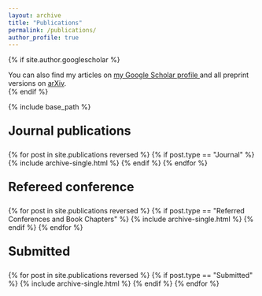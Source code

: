 ```yaml
---
layout: archive
title: "Publications"
permalink: /publications/
author_profile: true
---
```


{% if site.author.googlescholar %}
  <div class="wordwrap">You can also find my articles on <a href="{{site.author.googlescholar}}">my Google Scholar profile </a> and all preprint versions on <a href="https://arxiv.org/search/?query=ralihe&searchtype=all">arXiv</a>. 
  </div> 
{% endif %}

{% include base_path %}
<p style="font-size:25px;"><b>Journal publications</b></p>
{% for post in site.publications reversed %}
  {% if post.type == "Journal" %}
    {% include archive-single.html %}
  {% endif %}
{% endfor %}

<p style="font-size:25px;"><b>Refereed conference</b></p>
{% for post in site.publications reversed %}
  {% if post.type == "Referred Conferences and Book Chapters" %}
    {% include archive-single.html %}
  {% endif %}
{% endfor %}

<p style="font-size:25px;"><b>Submitted</b></p>  
{% for post in site.publications reversed %}
  {% if post.type == "Submitted" %}
    {% include archive-single.html %}
  {% endif %}
{% endfor %}
